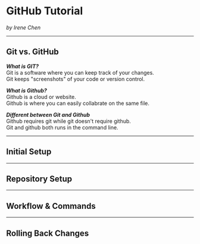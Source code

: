 # GitHub Tutorial

_by Irene Chen_

---
## Git vs. GitHub

**_What is GIT?_**  
Git is a software where you can keep track of your changes.  
Git keeps "screenshots" of your code or version control. 

**_What is Github?_**  
Github is a cloud or website.   
Github is where you can easily collabrate on the same file.  

**_Different between Git and Github_**  
Github requires git while git doesn't require github.  
Git and github both runs in the command line.

---
## Initial Setup



---
## Repository Setup



---
## Workflow & Commands



---
## Rolling Back Changes
